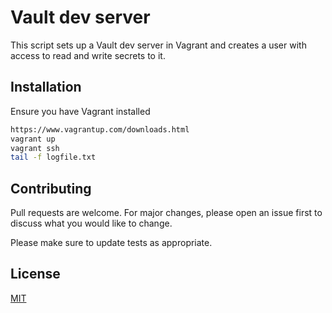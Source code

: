 # Vault dev server

This script sets up a Vault dev server in Vagrant and creates a user with access to read and write secrets to it.
## Installation 

Ensure you have Vagrant installed
```bash
https://www.vagrantup.com/downloads.html
vagrant up
vagrant ssh
tail -f logfile.txt

```

## Contributing
Pull requests are welcome. For major changes, please open an issue first to discuss what you would like to change.

Please make sure to update tests as appropriate.

## License
[MIT](https://choosealicense.com/licenses/mit/)